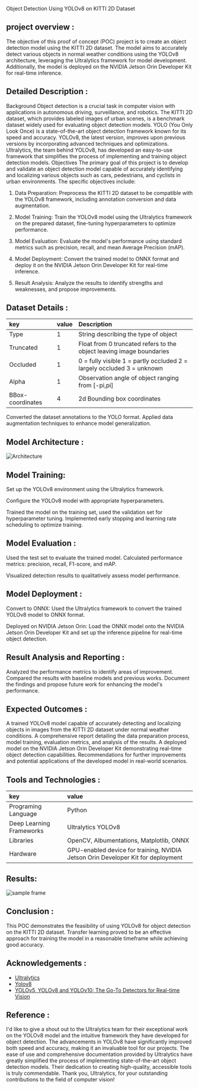 
Object Detection Using YOLOv8 on KITTI
2D Dataset

## project overview :
The objective of this proof of concept (POC) project is to create an object detection model using
the KITTI 2D dataset. The model aims to accurately detect various objects in normal weather
conditions using the YOLOv8 architecture, leveraging the Ultralytics framework for model
development.
Additionally, the model is deployed on the NVIDIA Jetson Orin Developer Kit for
real-time inference.
## Detailed Description :
Background
Object detection is a crucial task in computer vision with applications in autonomous driving,
surveillance, and robotics. The KITTI 2D dataset, which provides labeled images of urban
scenes, is a benchmark dataset widely used for evaluating object detection models. YOLO (You
Only Look Once) is a state-of-the-art object detection framework known for its speed and
accuracy. YOLOv8, the latest version, improves upon previous versions by incorporating
advanced techniques and optimizations. Ultralytics, the team behind YOLOv8, has developed
an easy-to-use framework that simplifies the process of implementing and training object
detection models.
Objectives
The primary goal of this project is to develop and validate an object detection model capable of
accurately identifying and localizing various objects such as cars, pedestrians, and cyclists in
urban environments. The specific objectives include:
1. Data Preparation: Preprocess the KITTI 2D dataset to be compatible with the YOLOv8
framework, including annotation conversion and data augmentation.

2. Model Training: Train the YOLOv8 model using the Ultralytics framework on the
prepared dataset, fine-tuning hyperparameters to optimize performance.

3. Model Evaluation: Evaluate the model's performance using standard metrics such as
precision, recall, and mean Average Precision (mAP).

4. Model Deployment: Convert the trained model to ONNX format and deploy it on the
NVIDIA Jetson Orin Developer Kit for real-time inference.

5. Result Analysis: Analyze the results to identify strengths and weaknesses, and propose
improvements.
## Dataset Details :

| key | value     | Description |
| :-------- | :------- | :------------------------- |
| Type| 1 | String describing the type of object|
| Truncated | 1| Float from 0 truncated refers to  the object leaving image boundaries |
| Occluded |1|0 = fully visible 1 = partly occluded 2 = largely occluded 3 = unknown|
| Alpha | 1| Observation angle of object ranging from [-pi,pi]|
| BBox-coordinates | 4| 2d Bounding box coordinates |

Converted the dataset annotations to the YOLO format.
Applied data augmentation techniques to enhance model generalization.

## Model Architecture :
![Architecture](https://learnopencv.com/wp-content/uploads/2023/11/yolov8-architecture-scaled.jpg)


## Model Training:
Set up the YOLOv8 environment using the Ultralytics framework.

Configure the YOLOv8 model with appropriate hyperparameters.

Trained the model on the training set, used the validation set for hyperparameter tuning.
Implemented early stopping and learning rate scheduling to optimize training.
## Model Evaluation :
Used the test set to evaluate the trained model.
Calculated performance metrics: precision, recall, F1-score, and mAP.

Visualized detection results to qualitatively assess model performance.
## Model Deployment :
Convert to ONNX: Used the Ultralytics framework to convert the trained YOLOv8
model to ONNX format.

Deployed on NVIDIA Jetson Orin: Load the ONNX model onto the NVIDIA Jetson Orin
Developer Kit and set up the inference pipeline for real-time object detection.
## Result Analysis and Reporting :
Analyzed the performance metrics to identify areas of improvement.
Compared the results with baseline models and previous works.
Document the findings and propose future work for enhancing the model's performance.
## Expected Outcomes :
A trained YOLOv8 model capable of accurately detecting and localizing objects in
images from the KITTI 2D dataset under normal weather conditions.
A comprehensive report detailing the data preparation process, model training,
evaluation metrics, and analysis of the results.
A deployed model on the NVIDIA Jetson Orin Developer Kit demonstrating real-time
object detection capabilities.
Recommendations for further improvements and potential applications of the developed
model in real-world scenarios.
## Tools and Technologies :
| key | value     |
| :-------- | :------- | 
| Programing Language| Python|
| Deep Learning Frameworks|Ultralytics YOLOv8|
|Libraries|OpenCV, Albumentations, Matplotlib, ONNX|
|Hardware| GPU-enabled device for training, NVIDIA Jetson Orin Developer Kit for deployment|

## Results:

![sample frame ](/home/madmax/kitti_yolo_v8_colab1/kitti_yolo_v8/runs/detect/val_batch2_pred.jpg)
## Conclusion :
This POC demonstrates the feasibility of using YOLOv8 for object detection on the KITTI 2D
dataset. Transfer learning proved to be an effective approach for training the model in a
reasonable timeframe while achieving good accuracy.
## Acknowledgements :

 - [Ultralytics](https://docs.ultralytics.com/)
 - [Yolov8](https://github.com/ultralytics/ultralytics)
 - [YOLOv5, YOLOv8 and YOLOv10: The Go-To Detectors for Real-time Vision](https://arxiv.org/abs/2407.02988)


## Reference :
I'd like to give a shout out to the Ultralytics team for their exceptional work on the YOLOv8 model and the intuitive framework they have developed for object detection. The advancements in YOLOv8 have significantly improved both speed and accuracy, making it an invaluable tool for our projects. The ease of use and comprehensive documentation provided by Ultralytics have greatly simplified the process of implementing state-of-the-art object detection models. Their dedication to creating high-quality, accessible tools is truly commendable. Thank you, Ultralytics, for your outstanding contributions to the field of computer vision!
